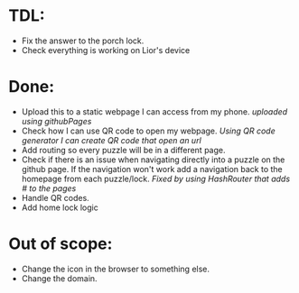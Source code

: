 # TDL:
- Fix the answer to the porch lock.
- Check everything is working on Lior's device 

# Done:
- Upload this to a static webpage I can access from my phone. _uploaded using githubPages_
- Check how I can use QR code to open my webpage. _Using QR code generator I can create QR code that open an url_
- Add routing so every puzzle will be in a different page.
- Check if there is an issue when navigating directly into a puzzle on the github page. If the navigation won't work
add a navigation back to the homepage from each puzzle/lock. _Fixed by using HashRouter that adds # to the pages_
- Handle QR codes.
- Add home lock logic

# Out of scope:
- Change the icon in the browser to something else.
- Change the domain.